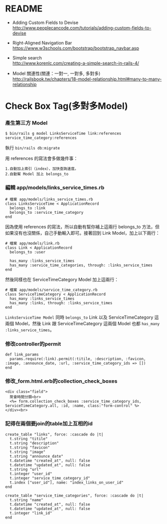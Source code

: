 # README


* Adding Custom Fields to Devise       
http://www.peoplecancode.com/tutorials/adding-custom-fields-to-devise

* Right-Aligned Navigation Bar         
https://www.w3schools.com/bootstrap/bootstrap_navbar.asp

* Simple search      
http://www.korenlc.com/creating-a-simple-search-in-rails-4/

* Model 關連性(關連：一對一, 一對多, 多對多)      
http://railsbook.tw/chapters/18-model-relationship.html#many-to-many-relationship

# Check Box Tag(多對多Model)
### 產生第三方 Model
```
$ bin/rails g model LinksServiceTime link:references service_time_category:references
```
執行 `bin/rails db:migrate`

用 references 的寫法會多做幾件事：
```
1.自動加上索引（index），加快查詢速度。
2.自動幫 Model 加上 belongs_to
```
### 編輯 app/models/links_service_times.rb
```
# 檔案 app/models/links_service_times.rb
class LinksServiceTime < ApplicationRecord
  belongs_to :link
  belongs_to :service_time_category
end
```
因為使用 references 的寫法，所以自動有幫你補上這兩行 belongs_to 方法，但如果沒有也沒關係，自己手動輸入即可。接著回到 Link Model，加上以下兩行：

```
# 檔案 app/models/link.rb
class Link < ApplicationRecord
  belongs_to :user

  has_many :links_service_times
  has_many :service_time_categories, through: :links_service_times
end
```
然後同樣也在 ServiceTimeCategory Model 加上這兩行：
```
# 檔案 app/models/service_time_category.rb
class ServiceTimeCategory < ApplicationRecord
  has_many :links_service_times
  has_many :links, through: :links_service_times
end
```
`LinksServiceTime Model` 同時 `belongs_to` Link 以及 ServiceTimeCategory 這兩個 Model，然後 Link 跟 ServiceTimeCategory 這兩個 Model 也都 `has_many :links_service_times`。

### 修改controller的permit
```
def link_params
  params.require(:link).permit(:titile, :description, :favicon, :image, :announce_date, :url, :service_time_category_ids => [])
end
```
### 修改_form.html.erb的collection_check_boxes
```
<div class="field">
  聚會時間分類<br>
  <%= form.collection_check_boxes :service_time_category_ids, ServiceTimeCategory.all, :id, :name, class:"form-control" %>
</div><br>
```
### 記得在兩個要join的table加上互相的id
```
create_table "links", force: :cascade do |t|
  t.string "titile"
  t.string "description"
  t.string "favicon"
  t.string "image"
  t.string "announce_date"
  t.datetime "created_at", null: false
  t.datetime "updated_at", null: false
  t.string "url"
  t.integer "user_id"
  t.integer "service_time_category_id"
  t.index ["user_id"], name: "index_links_on_user_id"
end
```

```
create_table "service_time_categories", force: :cascade do |t|
  t.string "name"
  t.datetime "created_at", null: false
  t.datetime "updated_at", null: false
  t.integer "link_id"
end
```
